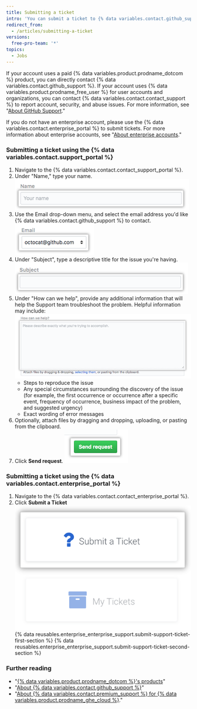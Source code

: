 ```yaml
---
title: Submitting a ticket
intro: 'You can submit a ticket to {% data variables.contact.github_support %} using the support portal.'
redirect_from:
  - /articles/submitting-a-ticket
versions:
  free-pro-team: '*'
topics:
  - Jobs
---
```


If your account uses a paid {% data variables.product.prodname_dotcom %} product, you can directly contact {% data variables.contact.github_support %}. If your account uses {% data variables.product.prodname_free_user %} for user accounts and organizations, you can contact {% data variables.contact.contact_support %} to report account, security, and abuse issues. For more information, see "[About GitHub Support](/github/working-with-github-support/about-github-support)."

If you do not have an enterprise account, please use the {% data variables.contact.enterprise_portal %} to submit tickets. For more information about enterprise accounts, see "[About enterprise accounts](/github/setting-up-and-managing-your-enterprise/about-enterprise-accounts)."

### Submitting a ticket using the {% data variables.contact.support_portal %}

1. Navigate to the {% data variables.contact.contact_support_portal %}.
2. Under "Name," type your name.
![Name field](/assets/images/help/support/name-field.png)
3. Use the Email drop-down menu, and select the email address you'd like {% data variables.contact.github_support %} to contact.
![Email field](/assets/images/help/support/email-field.png)
4. Under "Subject", type a descriptive title for the issue you're having.
![Subject field](/assets/images/help/support/subject-field.png)
5. Under "How can we help", provide any additional information that will help the Support team troubleshoot the problem. Helpful information may include:
  ![How can we help field](/assets/images/help/support/how-can-we-help-field.png)
    - Steps to reproduce the issue
    - Any special circumstances surrounding the discovery of the issue (for example, the first occurrence or occurrence after a specific event, frequency of occurrence, business impact of the problem, and suggested urgency)
    - Exact wording of error messages
6. Optionally, attach files by dragging and dropping, uploading, or pasting from the clipboard.
7. Click **Send request**.
![Send request button](/assets/images/help/support/send-request-button.png)

### Submitting a ticket using the {% data variables.contact.enterprise_portal %}

1. Navigate to the {% data variables.contact.contact_enterprise_portal %}.
5. Click **Submit a Ticket**
  ![Submit a ticket to Enterprise Support team](/assets/images/enterprise/support/submit-ticket-button.png)
{% data reusables.enterprise_enterprise_support.submit-support-ticket-first-section %}
{% data reusables.enterprise_enterprise_support.submit-support-ticket-second-section %}

### Further reading
- "[{% data variables.product.prodname_dotcom %}'s products](/github/getting-started-with-github/githubs-products)"
- "[About {% data variables.contact.github_support %}](/articles/about-github-support)"
- "[About {% data variables.contact.premium_support %} for {% data variables.product.prodname_ghe_cloud %}](/articles/about-github-premium-support-for-github-enterprise-cloud)."
